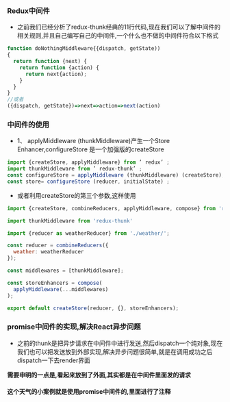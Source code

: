 ### Redux中间件
+ 之前我们已经分析了redux-thunk经典的11行代码,现在我们可以了解中间件的相关规则,并且自己编写自己的中间件,一个什么也不做的中间件符合以下格式
```javascript
function doNothingMiddleware{{dispatch, getState)) 
{ 
  return function {next) { 
    return function {action) { 
      return next{action);
    }
  }
} 
//或者
({dispatch, getState})=>next=>action=>next(action)
```
### 中间件的使用
+ 1、 applyMiddleware (thunkMiddleware)产生一个Store Enhancer,configureStore 是一个加强版的createStore 
```javascript
import {createStore, applyMiddleware} from ’ redux’ ;
import thunkMiddleware from ’ redux-thunk’ ;
const configureStore = applyMiddleware (thunkMiddleware) (createStore);
const store= configureStore (reducer, initialState) ; 
```
+ 或者利用createStore的第三个参数,这样使用

```javascript
import {createStore, combineReducers, applyMiddleware, compose} from 'redux';

import thunkMiddleware from 'redux-thunk'

import {reducer as weatherReducer} from './weather/';

const reducer = combineReducers({
  weather: weatherReducer
});

const middlewares = [thunkMiddleware];

const storeEnhancers = compose(
  applyMiddleware(...middlewares)
);

export default createStore(reducer, {}, storeEnhancers);
```
### promise中间件的实现,解决React异步问题
+ 之前的thunk是把异步请求在中间件中进行发送,然后dispatch一个纯对象,现在我们也可以把发送放到外部实现,解决异步问题很简单,就是在调用成功之后dispatch一下去render界面

**需要申明的一点是,看起来放到了外面,其实都是在中间件里面发的请求**

#### 这个天气的小案例就是使用promise中间件的,里面进行了注释
